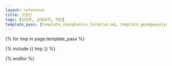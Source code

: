 ```yaml
---
layout: reference
title: 오령산
tags: [상한론, 금궤요략, 처방]
template_pass: [template_shanghanlun_formulas.md, template_geumgweyolyag_formulas.md, template_etc_formulas.md]
---
```



{% for tmp in page.template_pass %}

{% include {{ tmp }} %}

{% endfor %}
